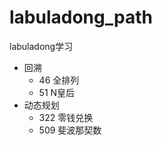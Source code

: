 # labuladong_path

labuladong学习

- 回溯
    - 46 全排列
    - 51 N皇后
- 动态规划
    - 322 零钱兑换
    - 509 斐波那契数
